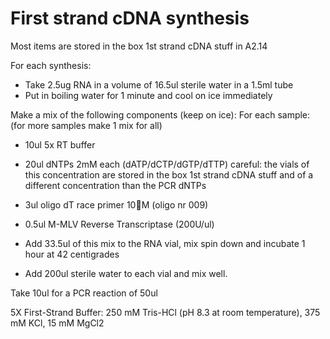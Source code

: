 # First strand cDNA synthesis

Most items are stored in the box 1st strand cDNA stuff in A2.14

For each synthesis:

-	Take 2.5ug RNA in a volume of 16.5ul sterile water in a 1.5ml tube
-	Put in boiling water for 1 minute and cool on ice immediately

Make a mix of the following components (keep on ice):
For each sample: (for more samples make 1 mix for all)

-	10ul 5x RT buffer
-	20ul dNTPs 2mM each (dATP/dCTP/dGTP/dTTP) careful: the vials of this concentration are stored in the box 1st strand cDNA stuff and of a different concentration than the PCR dNTPs
-	3ul oligo dT race primer 10M (oligo nr 009)
-	0.5ul M-MLV Reverse Transcriptase (200U/ul)

-	Add 33.5ul of this mix to the RNA vial, mix spin down and incubate 1 hour at 42 centigrades


-	Add 200ul sterile water to each vial and mix well. 

Take 10ul for a PCR reaction of 50ul

5X First-Strand Buffer: 
250 mM Tris-HCl (pH 8.3 at room temperature), 
375 mM KCl,
15 mM MgCl2

